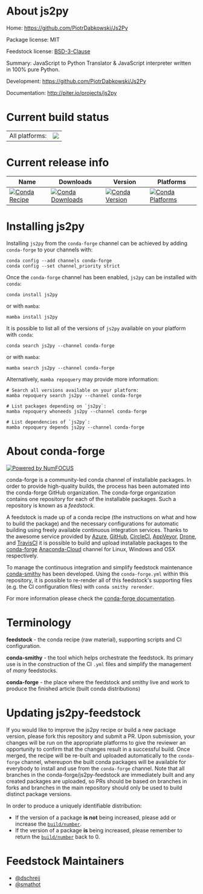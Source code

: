 About js2py
===========

Home: https://github.com/PiotrDabkowski/Js2Py

Package license: MIT

Feedstock license: [BSD-3-Clause](https://github.com/conda-forge/js2py-feedstock/blob/main/LICENSE.txt)

Summary: JavaScript to Python Translator & JavaScript interpreter written in 100% pure Python.

Development: https://github.com/PiotrDabkowski/Js2Py

Documentation: http://piter.io/projects/js2py

Current build status
====================


<table><tr><td>All platforms:</td>
    <td>
      <a href="https://dev.azure.com/conda-forge/feedstock-builds/_build/latest?definitionId=9270&branchName=main">
        <img src="https://dev.azure.com/conda-forge/feedstock-builds/_apis/build/status/js2py-feedstock?branchName=main">
      </a>
    </td>
  </tr>
</table>

Current release info
====================

| Name | Downloads | Version | Platforms |
| --- | --- | --- | --- |
| [![Conda Recipe](https://img.shields.io/badge/recipe-js2py-green.svg)](https://anaconda.org/conda-forge/js2py) | [![Conda Downloads](https://img.shields.io/conda/dn/conda-forge/js2py.svg)](https://anaconda.org/conda-forge/js2py) | [![Conda Version](https://img.shields.io/conda/vn/conda-forge/js2py.svg)](https://anaconda.org/conda-forge/js2py) | [![Conda Platforms](https://img.shields.io/conda/pn/conda-forge/js2py.svg)](https://anaconda.org/conda-forge/js2py) |

Installing js2py
================

Installing `js2py` from the `conda-forge` channel can be achieved by adding `conda-forge` to your channels with:

```
conda config --add channels conda-forge
conda config --set channel_priority strict
```

Once the `conda-forge` channel has been enabled, `js2py` can be installed with `conda`:

```
conda install js2py
```

or with `mamba`:

```
mamba install js2py
```

It is possible to list all of the versions of `js2py` available on your platform with `conda`:

```
conda search js2py --channel conda-forge
```

or with `mamba`:

```
mamba search js2py --channel conda-forge
```

Alternatively, `mamba repoquery` may provide more information:

```
# Search all versions available on your platform:
mamba repoquery search js2py --channel conda-forge

# List packages depending on `js2py`:
mamba repoquery whoneeds js2py --channel conda-forge

# List dependencies of `js2py`:
mamba repoquery depends js2py --channel conda-forge
```


About conda-forge
=================

[![Powered by
NumFOCUS](https://img.shields.io/badge/powered%20by-NumFOCUS-orange.svg?style=flat&colorA=E1523D&colorB=007D8A)](https://numfocus.org)

conda-forge is a community-led conda channel of installable packages.
In order to provide high-quality builds, the process has been automated into the
conda-forge GitHub organization. The conda-forge organization contains one repository
for each of the installable packages. Such a repository is known as a *feedstock*.

A feedstock is made up of a conda recipe (the instructions on what and how to build
the package) and the necessary configurations for automatic building using freely
available continuous integration services. Thanks to the awesome service provided by
[Azure](https://azure.microsoft.com/en-us/services/devops/), [GitHub](https://github.com/),
[CircleCI](https://circleci.com/), [AppVeyor](https://www.appveyor.com/),
[Drone](https://cloud.drone.io/welcome), and [TravisCI](https://travis-ci.com/)
it is possible to build and upload installable packages to the
[conda-forge](https://anaconda.org/conda-forge) [Anaconda-Cloud](https://anaconda.org/)
channel for Linux, Windows and OSX respectively.

To manage the continuous integration and simplify feedstock maintenance
[conda-smithy](https://github.com/conda-forge/conda-smithy) has been developed.
Using the ``conda-forge.yml`` within this repository, it is possible to re-render all of
this feedstock's supporting files (e.g. the CI configuration files) with ``conda smithy rerender``.

For more information please check the [conda-forge documentation](https://conda-forge.org/docs/).

Terminology
===========

**feedstock** - the conda recipe (raw material), supporting scripts and CI configuration.

**conda-smithy** - the tool which helps orchestrate the feedstock.
                   Its primary use is in the construction of the CI ``.yml`` files
                   and simplify the management of *many* feedstocks.

**conda-forge** - the place where the feedstock and smithy live and work to
                  produce the finished article (built conda distributions)


Updating js2py-feedstock
========================

If you would like to improve the js2py recipe or build a new
package version, please fork this repository and submit a PR. Upon submission,
your changes will be run on the appropriate platforms to give the reviewer an
opportunity to confirm that the changes result in a successful build. Once
merged, the recipe will be re-built and uploaded automatically to the
`conda-forge` channel, whereupon the built conda packages will be available for
everybody to install and use from the `conda-forge` channel.
Note that all branches in the conda-forge/js2py-feedstock are
immediately built and any created packages are uploaded, so PRs should be based
on branches in forks and branches in the main repository should only be used to
build distinct package versions.

In order to produce a uniquely identifiable distribution:
 * If the version of a package **is not** being increased, please add or increase
   the [``build/number``](https://docs.conda.io/projects/conda-build/en/latest/resources/define-metadata.html#build-number-and-string).
 * If the version of a package **is** being increased, please remember to return
   the [``build/number``](https://docs.conda.io/projects/conda-build/en/latest/resources/define-metadata.html#build-number-and-string)
   back to 0.

Feedstock Maintainers
=====================

* [@dschreij](https://github.com/dschreij/)
* [@smathot](https://github.com/smathot/)

